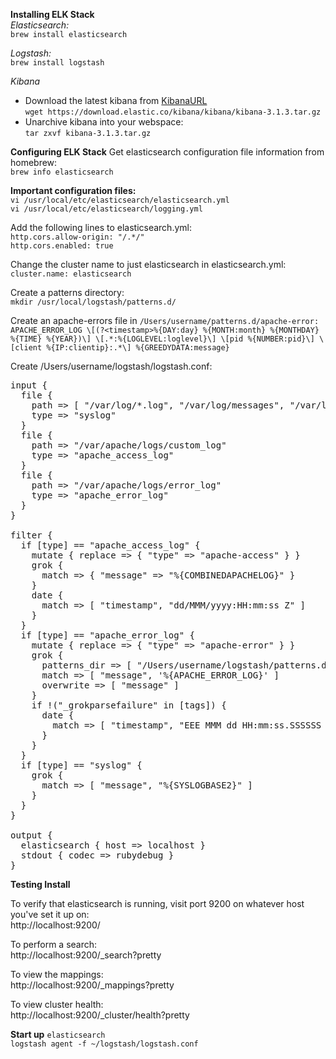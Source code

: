 __Installing ELK Stack__  
_Elasticsearch:_  
```brew install elasticsearch``` 

_Logstash:_  
```brew install logstash```

_Kibana_  
* Download the latest kibana from [KibanaURL](https://www.elastic.co/downloads/kibana)  
```wget https://download.elastic.co/kibana/kibana/kibana-3.1.3.tar.gz```  
* Unarchive kibana into your webspace:  
```tar zxvf kibana-3.1.3.tar.gz```  

__Configuring ELK Stack__
Get elasticsearch configuration file information from homebrew:  
```brew info elasticsearch```

__Important configuration files:__  
```vi /usr/local/etc/elasticsearch/elasticsearch.yml```   
```vi /usr/local/etc/elasticsearch/logging.yml```

Add the following lines to elasticsearch.yml:  
```http.cors.allow-origin: "/.*/"```  
```http.cors.enabled: true```  

Change the cluster name to just elasticsearch in elasticsearch.yml:  
```cluster.name: elasticsearch```  

Create a patterns directory:  
```mkdir /usr/local/logstash/patterns.d/```  

Create an apache-errors file in ```/Users/username/patterns.d/apache-error:```  
```APACHE_ERROR_LOG \[(?<timestamp>%{DAY:day} %{MONTH:month} %{MONTHDAY} %{TIME} %{YEAR})\] \[.*:%{LOGLEVEL:loglevel}\] \[pid %{NUMBER:pid}\] \[client %{IP:clientip}:.*\] %{GREEDYDATA:message}```

Create /Users/username/logstash/logstash.conf:
<pre>input {
  file {
    path => [ "/var/log/*.log", "/var/log/messages", "/var/log/syslog" ]
    type => "syslog"
  }
  file {
    path => "/var/apache/logs/custom_log"
    type => "apache_access_log"
  }
  file {
    path => "/var/apache/logs/error_log"
    type => "apache_error_log"
  }
}
 
filter {
  if [type] == "apache_access_log" {
    mutate { replace => { "type" => "apache-access" } }
    grok {
      match => { "message" => "%{COMBINEDAPACHELOG}" }
    }
    date {
      match => [ "timestamp", "dd/MMM/yyyy:HH:mm:ss Z" ]
    }
  }
  if [type] == "apache_error_log" {
    mutate { replace => { "type" => "apache-error" } }
    grok {
      patterns_dir => [ "/Users/username/logstash/patterns.d" ]
      match => [ "message", '%{APACHE_ERROR_LOG}' ]
      overwrite => [ "message" ]
    }
    if !("_grokparsefailure" in [tags]) {
      date {
        match => [ "timestamp", "EEE MMM dd HH:mm:ss.SSSSSS yyyy" ]
      }
    }
  }
  if [type] == "syslog" {
    grok {
      match => [ "message", "%{SYSLOGBASE2}" ]
    }
  }
}
 
output {
  elasticsearch { host => localhost }
  stdout { codec => rubydebug }
} </pre>
 
__Testing Install__

To verify that elasticsearch is running, visit port 9200 on whatever host you've set it up on:  
http://localhost:9200/  

To perform a search:  
http://localhost:9200/_search?pretty  

To view the mappings:  
http://localhost:9200/_mappings?pretty  

To view cluster health:  
http://localhost:9200/_cluster/health?pretty  

__Start up__
<code>elasticsearch</code>  
<code>logstash agent -f ~/logstash/logstash.conf</code>
